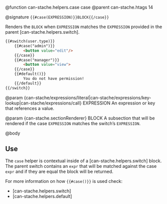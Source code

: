 @function can-stache.helpers.case case
@parent can-stache.htags 14

@signature `{{#case(EXPRESSION)}}BLOCK{{/case}}`

Renders the `BLOCK` when `EXPRESSION` matches the `EXPRESSION` provided in the parent [can-stache.helpers.switch].

```html
{{#switch(user.type)}}
	{{#case("admin")}}
		<button value="edit"/>
	{{/case}}
	{{#case("manager")}}
		<button value="view">
	{{/case}}
	{{#default()}}
		You do not have permission!
	{{/default}}
{{/switch}}
```

@param {can-stache/expressions/literal|can-stache/expressions/key-lookup|can-stache/expressions/call} EXPRESSION An expression or key that references a value.

@param {can-stache.sectionRenderer} BLOCK A subsection that will be rendered if
the case `EXPRESSION` matches the switch’s `EXPRESSION`.

@body

## Use

The `case` helper is contextual inside of a [can-stache.helpers.switch] block. The parent switch contains an `expr` that will be matched against the case `expr` and if they are equal the block will be returned.

For more information on how `{{#case()}}` is used check:

- [can-stache.helpers.switch]
- [can-stache.helpers.default]
